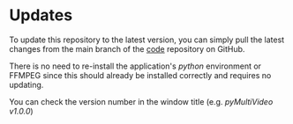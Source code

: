 # Updates

To update this repository to the latest version, you can simply pull the latest changes from the main branch of the [code](https://github.com/pyMultiVideo/code) repository on GitHub.

There is no need to re-install the application's  *python* environment or FFMPEG since this should already be installed correctly and requires no updating.

You can check the version number in the window title (e.g. *pyMultiVideo v1.0.0*)